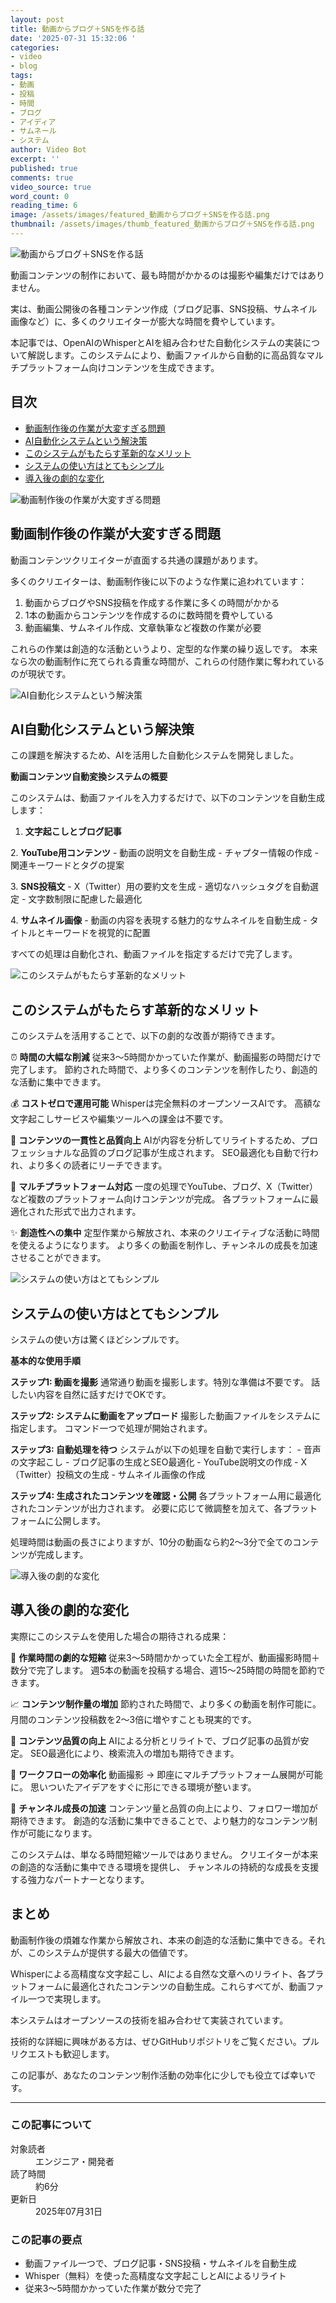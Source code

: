 ```yaml
---
layout: post
title: 動画からブログ＋SNSを作る話
date: '2025-07-31 15:32:06 '
categories:
- video
- blog
tags:
- 動画
- 投稿
- 時間
- ブログ
- アイディア
- サムネール
- システム
author: Video Bot
excerpt: ''
published: true
comments: true
video_source: true
word_count: 0
reading_time: 6
image: /assets/images/featured_動画からブログ＋SNSを作る話.png
thumbnail: /assets/images/thumb_featured_動画からブログ＋SNSを作る話.png
---
```

<div class="featured-image"><img src="/assets/images/featured_動画からブログ＋SNSを作る話.png" alt="動画からブログ＋SNSを作る話" loading="eager"></div>

<p>動画コンテンツの制作において、最も時間がかかるのは撮影や編集だけではありません。</p>
<p>実は、動画公開後の各種コンテンツ作成（ブログ記事、SNS投稿、サムネイル画像など）に、多くのクリエイターが膨大な時間を費やしています。</p>
<p>本記事では、OpenAIのWhisperとAIを組み合わせた自動化システムの実装について解説します。このシステムにより、動画ファイルから自動的に高品質なマルチプラットフォーム向けコンテンツを生成できます。</p>

<div class="toc">
<h2>目次</h2>
<ul>
  <li><a href="#動画制作後の作業が大変すぎる問題">動画制作後の作業が大変すぎる問題</a></li>
  <li><a href="#ai自動化システムという解決策">AI自動化システムという解決策</a></li>
  <li><a href="#このシステムがもたらす革新的なメリット">このシステムがもたらす革新的なメリット</a></li>
  <li><a href="#システムの使い方はとてもシンプル">システムの使い方はとてもシンプル</a></li>
  <li><a href="#導入後の劇的な変化">導入後の劇的な変化</a></li>
</ul>
</div>

<div class="section-image">
  <img src="/assets/images/section_1_problem.png" alt="動画制作後の作業が大変すぎる問題" loading="lazy">
</div>
<h2 id="動画制作後の作業が大変すぎる問題">動画制作後の作業が大変すぎる問題</h2>
<p>動画コンテンツクリエイターが直面する共通の課題があります。</p>
<p>多くのクリエイターは、動画制作後に以下のような作業に追われています：</p>
<ol>
  <li>動画からブログやSNS投稿を作成する作業に多くの時間がかかる</li>
  <li>1本の動画からコンテンツを作成するのに数時間を費やしている</li>
  <li>動画編集、サムネイル作成、文章執筆など複数の作業が必要</li>
</ol>
<p>これらの作業は創造的な活動というより、定型的な作業の繰り返しです。
本来なら次の動画制作に充てられる貴重な時間が、これらの付随作業に奪われているのが現状です。</p>

<div class="section-image">
  <img src="/assets/images/section_2_solution.png" alt="AI自動化システムという解決策" loading="lazy">
</div>
<h2 id="ai自動化システムという解決策">AI自動化システムという解決策</h2>
<p>この課題を解決するため、AIを活用した自動化システムを開発しました。</p>
<p><strong>動画コンテンツ自動変換システムの概要</strong></p>
<p>このシステムは、動画ファイルを入力するだけで、以下のコンテンツを自動生成します：</p>
<ol>
  <li><strong>文字起こしとブログ記事</strong></li>
</ol>
<p>2. <strong>YouTube用コンテンツ</strong>
   - 動画の説明文を自動生成
   - チャプター情報の作成
   - 関連キーワードとタグの提案</p>
<p>3. <strong>SNS投稿文</strong>
   - X（Twitter）用の要約文を生成
   - 適切なハッシュタグを自動選定
   - 文字数制限に配慮した最適化</p>
<p>4. <strong>サムネイル画像</strong>
   - 動画の内容を表現する魅力的なサムネイルを自動生成
   - タイトルとキーワードを視覚的に配置</p>
<p>すべての処理は自動化され、動画ファイルを指定するだけで完了します。</p>

<div class="section-image">
  <img src="/assets/images/section_3_benefits.png" alt="このシステムがもたらす革新的なメリット" loading="lazy">
</div>
<h2 id="このシステムがもたらす革新的なメリット">このシステムがもたらす革新的なメリット</h2>
<p>このシステムを活用することで、以下の劇的な改善が期待できます。</p>
<p>⏰ <strong>時間の大幅な削減</strong>
従来3〜5時間かかっていた作業が、動画撮影の時間だけで完了します。
節約された時間で、より多くのコンテンツを制作したり、創造的な活動に集中できます。</p>
<p>💰 <strong>コストゼロで運用可能</strong>
Whisperは完全無料のオープンソースAIです。
高額な文字起こしサービスや編集ツールへの課金は不要です。</p>
<p>🚀 <strong>コンテンツの一貫性と品質向上</strong>
AIが内容を分析してリライトするため、プロフェッショナルな品質のブログ記事が生成されます。
SEO最適化も自動で行われ、より多くの読者にリーチできます。</p>
<p>🎯 <strong>マルチプラットフォーム対応</strong>
一度の処理でYouTube、ブログ、X（Twitter）など複数のプラットフォーム向けコンテンツが完成。
各プラットフォームに最適化された形式で出力されます。</p>
<p>✨ <strong>創造性への集中</strong>
定型作業から解放され、本来のクリエイティブな活動に時間を使えるようになります。
より多くの動画を制作し、チャンネルの成長を加速させることができます。</p>

<div class="section-image">
  <img src="/assets/images/section_4_how_to.png" alt="システムの使い方はとてもシンプル" loading="lazy">
</div>
<h2 id="システムの使い方はとてもシンプル">システムの使い方はとてもシンプル</h2>
<p>システムの使い方は驚くほどシンプルです。</p>
<p><strong>基本的な使用手順</strong></p>
<p><strong>ステップ1: 動画を撮影</strong>
通常通り動画を撮影します。特別な準備は不要です。
話したい内容を自然に話すだけでOKです。</p>
<p><strong>ステップ2: システムに動画をアップロード</strong>
撮影した動画ファイルをシステムに指定します。
コマンド一つで処理が開始されます。</p>
<p><strong>ステップ3: 自動処理を待つ</strong>
システムが以下の処理を自動で実行します：
- 音声の文字起こし
- ブログ記事の生成とSEO最適化
- YouTube説明文の作成
- X（Twitter）投稿文の生成
- サムネイル画像の作成</p>
<p><strong>ステップ4: 生成されたコンテンツを確認・公開</strong>
各プラットフォーム用に最適化されたコンテンツが出力されます。
必要に応じて微調整を加えて、各プラットフォームに公開します。</p>
<p>処理時間は動画の長さによりますが、10分の動画なら約2〜3分で全てのコンテンツが完成します。</p>

<div class="section-image">
  <img src="/assets/images/section_5_results.png" alt="導入後の劇的な変化" loading="lazy">
</div>
<h2 id="導入後の劇的な変化">導入後の劇的な変化</h2>
<p>実際にこのシステムを使用した場合の期待される成果：</p>
<p>🎯 <strong>作業時間の劇的な短縮</strong>
従来3〜5時間かかっていた全工程が、動画撮影時間＋数分で完了します。
週5本の動画を投稿する場合、週15〜25時間の時間を節約できます。</p>
<p>📈 <strong>コンテンツ制作量の増加</strong>
節約された時間で、より多くの動画を制作可能に。
月間のコンテンツ投稿数を2〜3倍に増やすことも現実的です。</p>
<p>💎 <strong>コンテンツ品質の向上</strong>
AIによる分析とリライトで、ブログ記事の品質が安定。
SEO最適化により、検索流入の増加も期待できます。</p>
<p>🔄 <strong>ワークフローの効率化</strong>
動画撮影 → 即座にマルチプラットフォーム展開が可能に。
思いついたアイデアをすぐに形にできる環境が整います。</p>
<p>🚀 <strong>チャンネル成長の加速</strong>
コンテンツ量と品質の向上により、フォロワー増加が期待できます。
創造的な活動に集中できることで、より魅力的なコンテンツ制作が可能になります。</p>
<p>このシステムは、単なる時間短縮ツールではありません。
クリエイターが本来の創造的な活動に集中できる環境を提供し、
チャンネルの持続的な成長を支援する強力なパートナーとなります。</p>

<h2>まとめ</h2>
<p>動画制作後の煩雑な作業から解放され、本来の創造的な活動に集中できる。それが、このシステムが提供する最大の価値です。</p>
<p>Whisperによる高精度な文字起こし、AIによる自然な文章へのリライト、各プラットフォームに最適化されたコンテンツの自動生成。これらすべてが、動画ファイル一つで実現します。</p>
<p>本システムはオープンソースの技術を組み合わせて実装されています。</p>
<p>技術的な詳細に興味がある方は、ぜひGitHubリポジトリをご覧ください。プルリクエストも歓迎します。</p>
<p>この記事が、あなたのコンテンツ制作活動の効率化に少しでも役立てば幸いです。</p>
<hr class="section-divider">
<div class="article-footer">
<h3>この記事について</h3>
<dl class="article-meta">
  <dt>対象読者</dt>
  <dd>エンジニア・開発者</dd>
  <dt>読了時間</dt>
  <dd>約6分</dd>
  <dt>更新日</dt>
  <dd>2025年07月31日</dd>
</dl>
<div class="key-points">
<h3>この記事の要点</h3>
<ul>
  <li>動画ファイル一つで、ブログ記事・SNS投稿・サムネイルを自動生成</li>
  <li>Whisper（無料）を使った高精度な文字起こしとAIによるリライト</li>
  <li>従来3〜5時間かかっていた作業が数分で完了</li>
</ul>
</div>
</div>